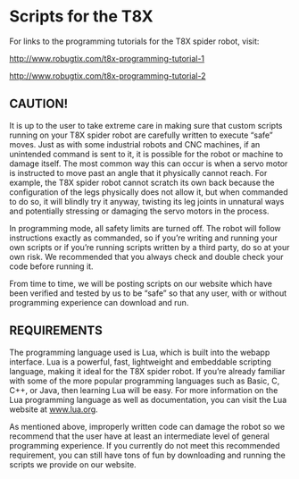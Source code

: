 # Scripts for the T8X

For links to the programming tutorials for the T8X spider robot, visit:

http://www.robugtix.com/t8x-programming-tutorial-1

http://www.robugtix.com/t8x-programming-tutorial-2


CAUTION!
--------
It is up to the user to take extreme care in making sure that custom scripts running on your T8X spider robot are carefully written to execute “safe” moves.  Just as with some industrial robots and CNC machines, if an unintended command is sent to it, it is possible for the robot or machine to damage itself.  The most common way this can occur is when a servo motor is instructed to move past an angle that it physically cannot reach.  For example, the T8X spider robot cannot scratch its own back because the configuration of the legs physically does not allow it, but when commanded to do so, it will blindly try it anyway, twisting its leg joints in unnatural ways and potentially stressing or damaging the servo motors in the process. 

In programming mode, all safety limits are turned off.  The robot will follow instructions exactly as commanded, so if you’re writing and running your own scripts or if you’re running scripts written by a third party, do so at your own risk.  We recommended that you always check and double check your code before running it.

From time to time, we will be posting scripts on our website which have been verified and tested by us to be “safe” so that any user, with or without programming experience can download and run.

REQUIREMENTS
------------
The programming language used is Lua, which is built into the webapp interface.  Lua is a powerful, fast, lightweight and embeddable scripting language, making it ideal for the T8X spider robot.  If you’re already familiar with some of the more popular programming languages such as Basic, C, C++, or Java, then learning Lua will be easy.  For more information on the Lua programming language as well as documentation, you can visit the Lua website at www.lua.org.

As mentioned above, improperly written code can damage the robot so we recommend that the user have at least an intermediate level of general programming experience.  If you currently do not meet this recommended requirement, you can still have tons of fun by downloading and running the scripts we provide on our website.
